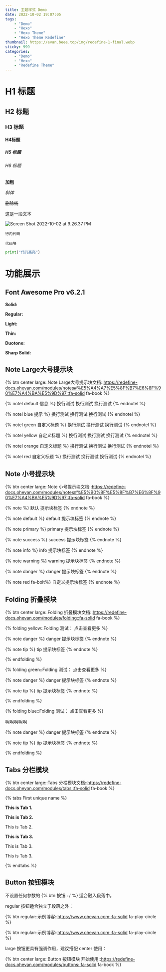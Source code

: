 ```yaml
---
title: 主题样式 Demo
date: 2022-10-02 19:07:05
tags: 
    - "Demo"
    - "Hexo"
    - "Hexo Theme"
    - "Hexo Theme Redefine"
thumbnail: https://evan.beee.top/img/redefine-1-final.webp
sticky: 999
categories: 
    - "Demo"
    - "Hexo"
    - "Redefine Theme"
---
```


# H1 标题

## H2 标题

### H3 标题

#### H4标题

##### H5 标题

###### H6 标题

**加粗**

*斜体*

~~删除线~~

这是一段文本

![Screen Shot 2022-10-02 at 9.26.37 PM](https://evan.beee.top/img/Screen%20Shot%202022-10-02%20at%209.26.37%20PM.png)

`行内代码`

```
代码块
```

```python
print("代码高亮")
```



# 功能展示

## Font Awesome Pro v6.2.1

**Solid:** <i class="fa-solid fa-house"></i> <i class="fa-solid fa-envelope"></i> <i class="fa-solid fa-camera-retro"></i> <i class="fa-solid fa-cart-shopping"></i>

**Regular:** <i class="fa-regular fa-house"></i> <i class="fa-regular fa-envelope"></i> <i class="fa-regular fa-camera-retro"></i> <i class="fa-regular fa-cart-shopping"></i>

**Light:** <i class="fa-light fa-house"></i> <i class="fa-light fa-envelope"></i> <i class="fa-light fa-camera-retro"></i> <i class="fa-light fa-cart-shopping"></i>

**Thin:** <i class="fa-thin fa-house"></i> <i class="fa-thin fa-envelope"></i> <i class="fa-thin fa-camera-retro"></i> <i class="fa-thin fa-cart-shopping"></i>

**Duotone:** <i class="fa-duotone fa-house"></i> <i class="fa-duotone fa-envelope"></i> <i class="fa-duotone fa-camera-retro"></i> <i class="fa-duotone fa-cart-shopping"></i>

**Sharp Solid:** <i class="fa-sharp fa-solid fa-house"></i> <i class="fa-sharp fa-solid fa-envelope"></i> <i class="fa-sharp fa-solid fa-camera-retro"></i> <i class="fa-sharp fa-solid fa-cart-shopping"></i>

## Note Large大号提示块

{% btn center large::Note Large大号提示块文档::https://redefine-docs.ohevan.com/modules/notes#%E5%A4%A7%E5%8F%B7%E6%8F%90%E7%A4%BA%E5%9D%97::fa-solid fa-book %}

{% notel default 信息 %}
换行测试
换行测试
换行测试
{% endnotel %}

{% notel blue 提示 %}
换行测试
换行测试
换行测试
{% endnotel %}

{% notel green 自定义标题 %}
换行测试
换行测试
换行测试
{% endnotel %}

{% notel yellow 自定义标题 %}
换行测试
换行测试
换行测试
{% endnotel %}

{% notel orange 自定义标题 %}
换行测试
换行测试
换行测试
{% endnotel %}

{% notel red 自定义标题 %}
换行测试
换行测试
换行测试
{% endnotel %}

## Note 小号提示块

{% btn center large::Note 小号提示块文档::https://redefine-docs.ohevan.com/modules/notes#%E5%B0%8F%E5%8F%B7%E6%8F%90%E7%A4%BA%E5%9D%97::fa-solid fa-book %}

{% note  %}
默认 提示块标签
{% endnote %}

{% note default  %}
default 提示块标签
{% endnote %}

{% note primary  %}
primary 提示块标签
{% endnote %}

{% note success  %}
success 提示块标签
{% endnote %}

{% note info  %}
info 提示块标签
{% endnote %}

{% note warning  %}
warning 提示块标签
{% endnote %}

{% note danger  %}
danger 提示块标签
{% endnote %}

{% note red fa-bolt%}
自定义提示块标签
{% endnote %}

## Folding 折叠模块

{% btn center large::Folding 折叠模块文档::https://redefine-docs.ohevan.com/modules/folding::fa-solid fa-book %}

{% folding yellow::Folding 测试： 点击查看更多 %}

{% note danger  %}
danger 提示块标签
{% endnote %}

{% note tip  %}
tip 提示块标签
{% endnote %}

{% endfolding %}



{% folding green::Folding 测试： 点击查看更多 %}

{% note danger  %}
danger 提示块标签
{% endnote %}

{% note tip  %}
tip 提示块标签
{% endnote %}

{% endfolding %}



{% folding blue::Folding 测试： 点击查看更多 %}

啊啊啊啊啊

{% note danger  %}
danger 提示块标签
{% endnote %}

{% note tip  %}
tip 提示块标签
{% endnote %}

{% endfolding %}

## Tabs 分栏模块

{% btn center large::Tabs 分栏模块文档::https://redefine-docs.ohevan.com/modules/tabs::fa-solid fa-book %}

{% tabs First unique name %}
<!-- tab First Tab-->
**This is Tab 1.**
<!-- endtab -->

<!-- tab Second Tab-->
**This is Tab 2.**

This is Tab 2.

<!-- endtab -->

<!-- tab Third Tab-->
**This is Tab 3.**

This is Tab 3.

This is Tab 3.

<!-- endtab -->
{% endtabs %}

## Button 按钮模块

不设置任何参数的 {% btn 按钮:: / %} 适合融入段落中。

regular 按钮适合独立于段落之外：

{% btn regular::示例博客::https://www.ohevan.com::fa-solid fa-play-circle %}

{% btn regular::示例博客::https://www.ohevan.com::fa-solid fa-play-circle %}

large 按钮更具有强调作用，建议搭配 center 使用：

{% btn center large::Button 按钮模块 开始使用::https://redefine-docs.ohevan.com/modules/buttons::fa-solid fa-book %}



